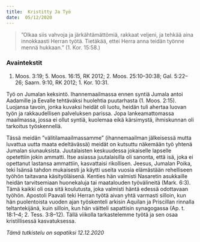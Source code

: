 ```yaml
---
title:  Kristitty Ja Työ
date:  05/12/2020
---
```


> <p></p>
> ”Olkaa siis vahvoja ja järkähtämättömiä, rakkaat veljeni, ja tehkää aina innokkaasti Herran työtä. Tietäkää, ettei Herra anna teidän työnne mennä hukkaan.” (1. Kor. 15:58.)

### Avaintekstit
1. Moos. 3:19;  5. Moos. 16:15, RK 2012;  2. Moos. 25:10–30:38;  Gal. 5:22–26;  Saarn. 9:10, RK 2012;  1. Kor. 10:31.

Työ on Jumalan keksintö. Ihannemaailmassa ennen syntiä Jumala antoi Aadamille ja Eevalle tehtäväksi huolehtia puutarhasta (1. Moos. 2:15). Luojansa tavoin, jonka kuvaksi heidät oli luotu, heidän tuli ahertaa luovan työn ja rakkaudellisen palveluksen parissa. Jopa lankeamattomassa maailmassa, jossa ei ollut syntiä, kuolemaa eikä kärsimystä, ihmiskunnan oli tarkoitus työskennellä.

Tässä meidän ”välitilamaailmassamme” (ihannemaailman jälkeisessä mutta luvattua uutta maata edeltävässä) meidät on kutsuttu näkemään työ yhtenä Jumalan siunauksista. Juutalaisten keskuudessa jokaiselle lapselle opetettiin jokin ammatti. Itse asiassa juutalaisilla oli sanonta, että isä, joka ei opettanut lastansa ammattiin, kasvattaisi rikollisen. Jeesus, Jumalan Poika, teki Isänsä tahdon mukaisesti ja käytti useita vuosia elämästään rehelliseen työhön taitavana käsityöläisenä. Kenties hän valmisti Nasaretin asukkaille heidän tarvitsemiaan huonekaluja tai maatalouden työvälineitä (Mark. 6:3). Tämä kaikki oli osa sitä koulutusta, joka valmisti häntä edessä odottavaan työhön. Apostoli Paavali teki Herran työtä aivan yhtä varmasti silloin, kun hän puolentoista vuoden ajan työskenteli arkisin Aquilan ja Priscillan rinnalla teltantekijänä, kuin silloin, kun hän väitteli sapattisin synagogassa (Ap. t. 18:1–4; 2. Tess. 3:8–12). Tällä viikolla tarkastelemme työtä ja sen osaa kristillisessä kasvatuksessa.

_Tämä tutkistelu on sapatiksi 12.12.2020_